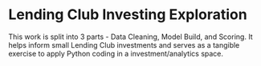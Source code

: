 # Lending Club Investing Exploration
This work is split into 3 parts - Data Cleaning, Model Build, and Scoring. It helps inform small Lending Club investments and serves as a tangible exercise to apply Python coding in a investment/analytics space.
